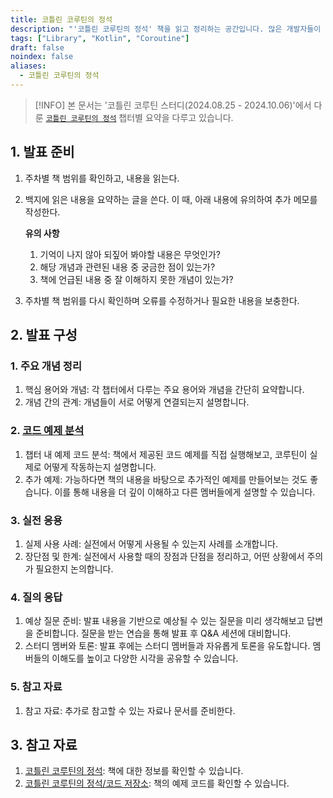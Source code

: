 ```yaml
---
title: 코틀린 코루틴의 정석
description: "'코틀린 코루틴의 정석' 책을 읽고 정리하는 공간입니다. 많은 개발자들이 어렵게 느끼는 비동기 프로그래밍을 다양한 시각적 자료와 설명을 통해 누구나 쉽게 이해할 수 있도록 쓰인 책입니다. 안드로이드, 스프링 등 코틀린을 사용하는 개발자들 중 코루틴을 사용한 비동기 프로그래밍을 기초부터 심화까지 제대로 배워보고 싶은 독자들에게 추천합니다."
tags: ["Library", "Kotlin", "Coroutine"]
draft: false
noindex: false
aliases:
  - 코틀린 코루틴의 정석
---
```


> [!INFO] 
> 본 문서는 '코틀린 코루틴 스터디(2024.08.25 - 2024.10.06)'에서 다룬
> [`코틀린 코루틴의 정석`][book] 챕터별 요약을 다루고 있습니다.

## 1. 발표 준비

1. 주차별 책 범위를 확인하고, 내용을 읽는다.
2. 백지에 읽은 내용을 요약하는 글을 쓴다. 이 때, 아래 내용에 유의하여 추가 메모를 작성한다.

	**유의 사항**
	1. 기억이 나지 않아 되짚어 봐야할 내용은 무엇인가?
	2. 해당 개념과 관련된 내용 중 궁금한 점이 있는가?
	3. 책에 언급된 내용 중 잘 이해하지 못한 개념이 있는가?
3. 주차별 책 범위를 다시 확인하며 오류를 수정하거나 필요한 내용을 보충한다.

## 2. 발표 구성

### 1. 주요 개념 정리  
   1. 핵심 용어와 개념: 각 챕터에서 다루는 주요 용어와 개념을 간단히 요약합니다. 
   2. 개념 간의 관계: 개념들이 서로 어떻게 연결되는지 설명합니다.
### 2. [코드 예제 분석][repository]
   1. 챕터 내 예제 코드 분석: 책에서 제공된 코드 예제를 직접 실행해보고, 코루틴이 실제로 어떻게 작동하는지 설명합니다. 
   2. 추가 예제: 가능하다면 책의 내용을 바탕으로 추가적인 예제를 만들어보는 것도 좋습니다. 이를 통해 내용을 더 깊이 이해하고 다른 멤버들에게 설명할 수 있습니다.
### 3. 실전 응용
   1. 실제 사용 사례: 실전에서 어떻게 사용될 수 있는지 사례를 소개합니다. 
   2. 장단점 및 한계: 실전에서 사용할 때의 장점과 단점을 정리하고, 어떤 상황에서 주의가 필요한지 논의합니다.
### 4. 질의 응답
   1. 예상 질문 준비: 발표 내용을 기반으로 예상될 수 있는 질문을 미리 생각해보고 답변을 준비합니다. 질문을 받는 연습을 통해 발표 후 Q&A 세션에 대비합니다. 
   2. 스터디 멤버와 토론: 발표 후에는 스터디 멤버들과 자유롭게 토론을 유도합니다. 멤버들의 이해도를 높이고 다양한 시각을 공유할 수 있습니다.
### 5. 참고 자료
   1. 참고 자료: 추가로 참고할 수 있는 자료나 문서를 준비한다.

## 3. 참고 자료

   1. [코틀린 코루틴의 정석][book]: 책에 대한 정보를 확인할 수 있습니다.
   2. [코틀린 코루틴의 정석/코드 저장소][repository]: 책의 예제 코드를 확인할 수 있습니다.


<!--
## 4. 챕터별 발표 자료

### 2024.08.25

1. [박규동](https://kancho.tistory.com/m/24: CoroutineDispatcher)
2. [이건희](https://sordid-triangle-02b.notion.site/96c1d63c5cf14aeaa1fa5e7e8001257f: 
3. [이경준:3장](https://augustin26.tistory.com/m/85)
4. [이경준:4장](https://augustin26.tistory.com/m/86)
5. [정석준](https://docs.google.com/presentation/d/1XKyJxQACzoNuoGN4FL1OwbKRjF4tQbepoesiXESzbF4/edit?usp=sharing)
6. [홍은진:3장](/Notes/Summary/Reading/코틀린-코루틴의-정석/03장-CoroutineDispatcher)
7. [홍은진:4장](/Notes/Summary/Reading/코틀린-코루틴의-정석/04장-코루틴-빌더와-Job)

### 2024.08.25

1. [박규동](https://kancho.tistory.com/m/24: CoroutineDispatcher)
2. [이건희](https://sordid-triangle-02b.notion.site/96c1d63c5cf14aeaa1fa5e7e8001257f: 
3. [이경준:3장](https://augustin26.tistory.com/m/85)
4. [이경준:4장](https://augustin26.tistory.com/m/86)
5. [정석준](https://docs.google.com/presentation/d/1XKyJxQACzoNuoGN4FL1OwbKRjF4tQbepoesiXESzbF4/edit?usp=sharing)
6. [홍은진:3장](/Notes/Summary/Reading/코틀린-코루틴의-정석/03장-CoroutineDispatcher)
7. [홍은진:4장](/Notes/Summary/Reading/코틀린-코루틴의-정석/04장-코루틴-빌더와-Job)

### 2024.09.01

1. [박규동](https://kancho.tistory.com/26)
2. [박규동](https://kancho.tistory.com/27)
3. [이건희](https://sordid-triangle-02b.notion.site/96c1d63c5cf14aeaa1fa5e7e8001257f)
4. [이경준:5장](https://augustin26.tistory.com/87)
5. [이경준:6장](https://augustin26.tistory.com/88)
6. [장진혁](https://docs.google.com/presentation/d/1tfAzO9RwUfS1rxZORyRVj_k2_X9TIiBOZOUd9JyZq0I/edit?usp=drive_link)
7. [정석준](https://docs.google.com/presentation/d/10McCQb4jUr9AIBROWE1C-LJ1RL5VhhFCZBhx1OC7NKk/edit?usp=sharing)
8. [홍은진:5장](https://blog.eunice-hong.com/Notes/Summary/Reading/%EC%BD%94%ED%8B%80%EB%A6%B0-%EC%BD%94%EB%A3%A8%ED%8B%B4%EC%9D%98-%EC%A0%95%EC%84%9D/05%EC%9E%A5-async%EC%99%80-Deferred)
9. [홍은진:6장](https://blog.eunice-hong.com/Notes/Summary/Reading/%EC%BD%94%ED%8B%80%EB%A6%B0-%EC%BD%94%EB%A3%A8%ED%8B%B4%EC%9D%98-%EC%A0%95%EC%84%9D/06%EC%9E%A5-CoroutineContext)

#### 2024.09.08

1. [박규동](https://kancho.tistory.com/28)
2. [이건희](https://sordid-triangle-02b.notion.site/96c1d63c5cf14aeaa1fa5e7e8001257f)
3. [이경준](https://augustin26.tistory.com/89)
4. [장진혁](https://docs.google.com/presentation/d/1HBMu2SNR0btxGREuxEHhhxnx7BXjH4-F7uyKpiHm24Y/edit?usp=sharing)
5. [정석준](https://docs.google.com/presentation/d/10McCQb4jUr9AIBROWE1C-LJ1RL5VhhFCZBhx1OC7NKk/edit?usp=sharing)
6. [홍은진](/Notes/Summary/Reading/코틀린-코루틴의-정석/07장-구조화된-동시성)

-->
[book]: http://www.acornpub.co.kr/book/kotlin-coroutines
[repository]: https://github.com/AcornPublishing/kotlin-coroutines